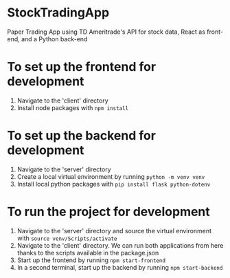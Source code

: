 # StockTradingApp

Paper Trading App using TD Ameritrade's API for stock data, React as front-end, and a Python back-end

# To set up the frontend for development

1. Navigate to the 'client' directory
2. Install node packages with `npm install`

# To set up the backend for development

1. Navigate to the 'server' directory
2. Create a local virtual environment by running `python -m venv venv`
3. Install local python packages with `pip install flask python-dotenv`

# To run the project for development

1. Navigate to the 'server' directory and source the virtual environment with `source venv/Scripts/activate`
2. Navigate to the 'client' directory. We can run both applications from here thanks to the scripts available in the package.json
3. Start up the frontend by running `npm start-frontend`
4. In a second terminal, start up the backend by running `npm start-backend`
